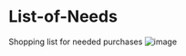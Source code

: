# List-of-Needs
Shopping list for needed purchases
![image](https://github.com/alwalid54321/List-of-Needs/assets/113239668/7d2fb05f-f160-4d43-bdf9-7f9627d86449)
